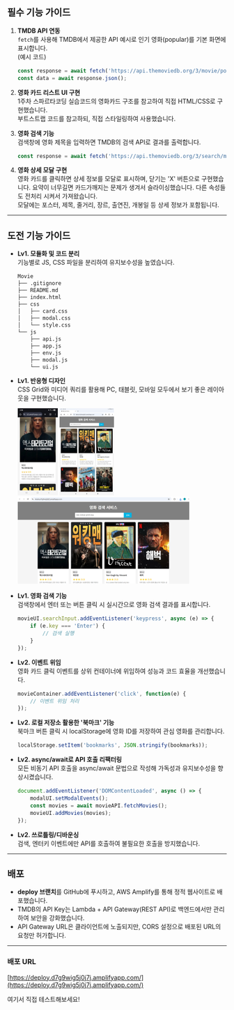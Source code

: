 ## 필수 기능 가이드

1. **TMDB API 연동**  
   `fetch`를 사용해 TMDB에서 제공한 API 예시로 인기 영화(popular)를 기본 화면에 표시합니다.  
   (예시 코드)
   ```js
   const response = await fetch('https://api.themoviedb.org/3/movie/popular?...');
   const data = await response.json();
   ```

2. **영화 카드 리스트 UI 구현**  
   1주차 스파르타코딩 실습코드의 영화카드 구조를 참고하여 직접 HTML/CSS로 구현했습니다.  
   부트스트랩 코드를 참고하되, 직접 스타일링하여 사용했습니다.

3. **영화 검색 기능**  
   검색창에 영화 제목을 입력하면 TMDB의 검색 API로 결과를 출력합니다.  
   ```js
   const response = await fetch('https://api.themoviedb.org/3/search/movie?...');
   ```

4. **영화 상세 모달 구현**  
   영화 카드를 클릭하면 상세 정보를 모달로 표시하며, 닫기는 'X' 버튼으로 구현했습니다.
   요약이 너무길면 카드가깨지는 문제가 생겨서 슬라이싱했습니다. 다른 속성들도 전처리 시켜서 가져왔습니다.  
   모달에는 포스터, 제목, 줄거리, 장르, 출연진, 개봉일 등 상세 정보가 포함됩니다.

---

## 도전 기능 가이드

- **Lv1. 모듈화 및 코드 분리**  
  기능별로 JS, CSS 파일을 분리하여 유지보수성을 높였습니다.  
  ```
  Movie
  ├── .gitignore
  ├── README.md
  ├── index.html
  ├── css
  │   ├── card.css
  │   ├── modal.css
  │   └── style.css
  └── js
      ├── api.js
      ├── app.js
      ├── env.js
      ├── modal.js
      └── ui.js
  ```

- **Lv1. 반응형 디자인**  
  CSS Grid와 미디어 쿼리를 활용해 PC, 태블릿, 모바일 모두에서 보기 좋은 레이아웃을 구현했습니다.  
  <p align="left">
    <img src="asset/mobile.jpg" style="height:200px; object-fit:cover;" alt="모바일" />
    <img src="asset/tablet.png" style="height:200px; object-fit:cover;" alt="태블릿" />
    <img src="asset/pc.png" style="height:200px; object-fit:cover;" alt="PC" />
  </p>

- **Lv1. 영화 검색 기능**  
  검색창에서 엔터 또는 버튼 클릭 시 실시간으로 영화 검색 결과를 표시합니다.  
  ```js
  movieUI.searchInput.addEventListener('keypress', async (e) => {
      if (e.key === 'Enter') {
          // 검색 실행
      }
  });
  ```

- **Lv2. 이벤트 위임**  
  영화 카드 클릭 이벤트를 상위 컨테이너에 위임하여 성능과 코드 효율을 개선했습니다.  
  ```js
  movieContainer.addEventListener('click', function(e) {
      // 이벤트 위임 처리
  });
  ```

- **Lv2. 로컬 저장소 활용한 '북마크' 기능**  
  북마크 버튼 클릭 시 localStorage에 영화 ID를 저장하여 관심 영화를 관리합니다.  
  ```js
  localStorage.setItem('bookmarks', JSON.stringify(bookmarks));
  ```

- **Lv2. async/await로 API 호출 리팩터링**  
  모든 비동기 API 호출을 async/await 문법으로 작성해 가독성과 유지보수성을 향상시켰습니다.  
  ```js
  document.addEventListener('DOMContentLoaded', async () => {
      modalUI.setModalEvents();
      const movies = await movieAPI.fetchMovies();
      movieUI.addMovies(movies);
  });
  ```

- **Lv2. 쓰로틀링/디바운싱**  
  검색, 엔터키 이벤트에만 API를 호출하여 불필요한 호출을 방지했습니다.

---

## 배포

- **deploy 브랜치**를 GitHub에 푸시하고, AWS Amplify를 통해 정적 웹사이트로 배포했습니다.  
- TMDB의 API Key는 Lambda + API Gateway(REST API)로 백엔드에서만 관리하여 보안을 강화했습니다.  
- API Gateway URL은 클라이언트에 노출되지만, CORS 설정으로 배포된 URL의 요청만 허가합니다.

---

### 배포 URL

[https://deploy.d7g9wig5j0j7j.amplifyapp.com/](https://deploy.d7g9wig5j0j7j.amplifyapp.com/)

여기서 직접 테스트해보세요!
